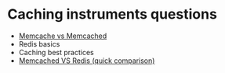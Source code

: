 # Caching instruments questions
- [Memcache vs Memcached](https://github.com/glaphire/interview_questions_and_answers/blob/main/src/caching/answers/memcache_vs_memcached.md)
- Redis basics
- Caching best practices
- [Memcached VS Redis (quick comparison)](https://github.com/glaphire/interview_questions_and_answers/blob/main/src/caching/answers/memcached_vs_redis.md)